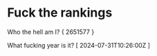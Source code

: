 # Fuck the rankings

Who the hell am I?
{ 2651577 }

What fucking year is it?
[ 2024-07-31T10:26:00Z ]
